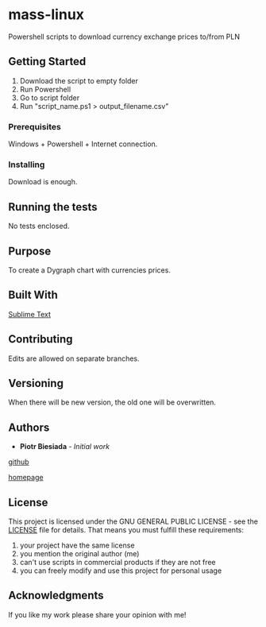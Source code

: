 # mass-linux
Powershell scripts to download currency exchange prices to/from PLN

## Getting Started

1. Download the script to empty folder
2. Run Powershell
3. Go to script folder
4. Run "script_name.ps1 > output_filename.csv"

### Prerequisites

Windows + Powershell + Internet connection.

### Installing

Download is enough.

## Running the tests

No tests enclosed.

## Purpose

To create a Dygraph chart with currencies prices.

## Built With

[Sublime Text](https://www.sublimetext.com/)

## Contributing

Edits are allowed on separate branches.

## Versioning

When there will be new version, the old one will be overwritten.

## Authors

* **Piotr Biesiada** - *Initial work*

[github](https://github.com/pbies)

[homepage](https://pbies.net/)

## License

This project is licensed under the GNU GENERAL PUBLIC LICENSE - see the [LICENSE](LICENSE) file for details.
That means you must fulfill these requirements:
1. your project have the same license
2. you mention the original author (me)
3. can't use scripts in commercial products if they are not free
4. you can freely modify and use this project for personal usage

## Acknowledgments

If you like my work please share your opinion with me!
